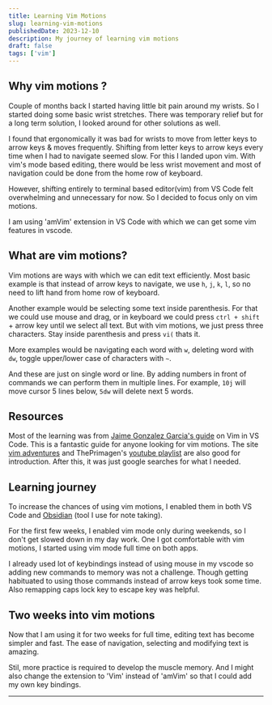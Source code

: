 ```yaml
---
title: Learning Vim Motions
slug: learning-vim-motions
publishedDate: 2023-12-10
description: My journey of learning vim motions
draft: false
tags: ['vim']
---
```


## Why vim motions ?

Couple of months back I started having little bit pain around my wrists. So I started doing some basic wrist stretches. There was temporary relief but for a long term solution, I looked around for other solutions as well.

I found that ergonomically it was bad for wrists to move from letter keys to arrow keys & moves frequently. Shifting from letter keys to arrow keys every time when I had to navigate seemed slow. For this I landed upon vim. With vim's mode based editing, there would be less wrist movement and most of navigation could be done from the home row of keyboard.

However, shifting entirely to terminal based editor(vim) from VS Code felt overwhelming and unnecessary for now. So I decided to focus only on vim motions.

I am using 'amVim' extension in VS Code with which we can get some vim features in vscode.

## What are vim motions?

Vim motions are ways with which we can edit text efficiently. Most basic example is that instead of arrow keys to navigate, we use `h`, `j`, `k`, `l`, so no need to lift hand from home row of keyboard.

Another example would be selecting some text inside parenthesis. For that we could use mouse and drag, or in keyboard we could press `ctrl + shift ` + arrow key until we select all text. But with vim motions, we just press three characters. Stay inside parenthesis and press `vi(` thats it.

More examples would be navigating each word with `w`, deleting word with `dw`, toggle upper/lower case of characters with `~`.

And these are just on single word or line. By adding numbers in front of commands we can perform them in multiple lines. For example, `10j` will move cursor 5 lines below, `5dw` will delete next 5 words.

## Resources

Most of the learning was from [Jaime Gonzalez Garcia's guide][vim-in-vscode] on Vim in VS Code. This is a fantastic guide for anyone looking for vim motions. The site [vim adventures][vim-adventures] and ThePrimagen's [youtube playlist][primagen] are also good for introduction.
After this, it was just google searches for what I needed.

## Learning journey

To increase the chances of using vim motions, I enabled them in both VS Code and [Obsidian][obsidian] (tool I use for note taking).

For the first few weeks, I enabled vim mode only during weekends, so I don't get slowed down in my day work. One I got comfortable with vim motions, I started using vim mode full time on both apps.

I already used lot of keybindings instead of using mouse in my vscode so adding new commands to memory was not a challenge. Though getting habituated to using those commands instead of arrow keys took some time.
Also remapping caps lock key to escape key was helpful.

## Two weeks into vim motions

Now that I am using it for two weeks for full time, editing text has become simpler and fast. The ease of navigation, selecting and modifying text is amazing.

Stil, more practice is required to develop the muscle memory. And I might also change the extension to 'Vim' instead of 'amVim' so that I could add my own key bindings.

---

[vim-in-vscode]: https://www.barbarianmeetscoding.com/boost-your-coding-fu-with-vscode-and-vim/table-of-contents
[vim-adventures]: https://vim-adventures.com
[primagen]: https://youtube.com/playlist?list=PLm323Lc7iSW_wuxqmKx_xxNtJC_hJbQ7R&si=daQyEc2SkKnhYy2Y
[obsidian]: https://obsidian.md
